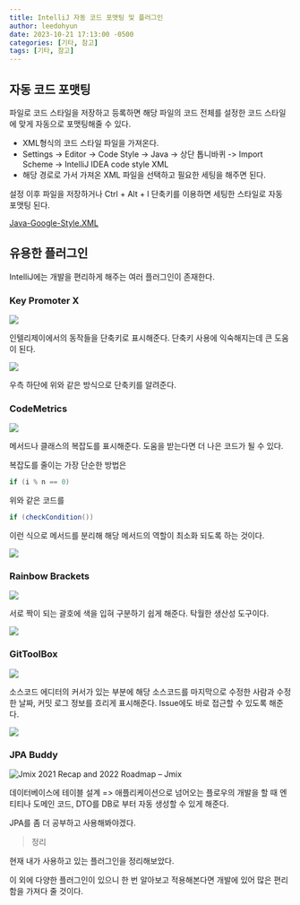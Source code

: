 ```yaml
---
title: IntelliJ 자동 코드 포맷팅 및 플러그인
author: leedohyun
date: 2023-10-21 17:13:00 -0500
categories: [기타, 참고]
tags: [기타, 참고]
---
```


## 자동 코드 포맷팅

파일로 코드 스타일을 저장하고 등록하면 해당 파일의 코드 전체를 설정한 코드 스타일에 맞게 자동으로 포맷팅해줄 수 있다.

- XML형식의 코드 스타일 파일을 가져온다.
- Settings -> Editor -> Code Style -> Java -> 상단 톱니바퀴 -> Import Scheme -> IntelliJ IDEA code style XML
- 해당 경로로 가서 가져온 XML 파일을 선택하고 필요한 세팅을 해주면 된다.

설정 이후 파일을 저장하거나 Ctrl + Alt + l 단축키를 이용하면 세팅한 스타일로 자동 포맷팅 된다.

[Java-Google-Style.XML](https://github.com/google/styleguide/blob/gh-pages/intellij-java-google-style.xml)

## 유용한 플러그인

IntelliJ에는 개발을 편리하게 해주는 여러 플러그인이 존재한다.

### Key Promoter X

![](https://velog.velcdn.com/images/jeong_hun_hui/post/4331df3e-fc94-44c3-bc13-cff5fa9dee35/image.png)

인텔리제이에서의 동작들을 단축키로 표시해준다. 단축키 사용에 익숙해지는데 큰 도움이 된다.

![](https://blog.kakaocdn.net/dn/ccMRE3/btsyXXP6BQt/LqV9y0x3Kh1SEQjrGJdzvk/img.png)

우측 하단에 위와 같은 방식으로 단축키를 알려준다.


### CodeMetrics

![](https://velog.velcdn.com/images/jeong_hun_hui/post/23a35458-a410-4fe3-b3f1-d83c7ac052d4/image.png)

메서드나 클래스의 복잡도를 표시해준다. 도움을 받는다면 더 나은 코드가 될 수 있다.

복잡도를 줄이는 가장 단순한 방법은

```java
if (i % n == 0)
```

위와 같은 코드를

```java
if (checkCondition())
```

이런 식으로 메서드를 분리해 해당 메서드의 역할이 최소화 되도록 하는 것이다.

![](https://blog.kakaocdn.net/dn/coMXcv/btsy4kiVNfB/BiqAQTb0UidR0AKhsrwylK/img.png)

### Rainbow Brackets

![](https://velog.velcdn.com/images/jeong_hun_hui/post/d92d0f27-7ef5-4f5a-9d89-84ffdb3b1c49/image.png)

서로 짝이 되는 괄호에 색을 입혀 구분하기 쉽게 해준다. 탁월한 생산성 도구이다.

![](https://blog.kakaocdn.net/dn/QnUdS/btsy2ozIPIa/fwNqPkQHuopvkg8Owe2NzK/img.png)

### GitToolBox

![](https://velog.velcdn.com/images/jeong_hun_hui/post/9356a29f-ada5-4b7a-83ec-a0b5fea1f8da/image.png)

소스코드 에디터의 커서가 있는 부분에 해당 소스코드를 마지막으로 수정한 사람과 수정한 날짜, 커밋 로그 정보를 흐리게 표시해준다. Issue에도 바로 접근할 수 있도록 해준다.

![](https://blog.jetbrains.com/wp-content/uploads/2023/02/image-41.png)

### JPA Buddy

![Jmix 2021 Recap and 2022 Roadmap – Jmix](https://encrypted-tbn0.gstatic.com/images?q=tbn:ANd9GcQ3lDQwQuJ3-YdnvyDUe1v96-eNN80Vzzqw1g&usqp=CAU)

데이터베이스에 테이블 설계 => 애플리케이션으로 넘어오는 플로우의 개발을 할 때 엔티티나 도메인 코드, DTO를 DB로 부터 자동 생성할 수 있게 해준다.

JPA를 좀 더 공부하고 사용해봐야겠다.

> 정리

현재 내가 사용하고 있는 플러그인을 정리해보았다.

이 외에 다양한 플러그인이 있으니 한 번 알아보고 적용해본다면 개발에 있어 많은 편리함을 가져다 줄 것이다.